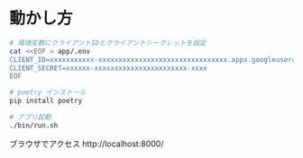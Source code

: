 # 動かし方

```bash
# 環境変数にクライアントIDとクライアントシークレットを設定
cat <<EOF > app/.env
CLIENT_ID=xxxxxxxxxxx-xxxxxxxxxxxxxxxxxxxxxxxxxxxxxxxx.apps.googleusercontent.com
CLIENT_SECRET=xxxxxx-xxxxxxxxxxxxxxxxxxxxxxx-xxxx
EOF

# poetry インストール
pip install poetry

# アプリ起動
./bin/run.sh
```


ブラウザでアクセス
http://localhost:8000/
